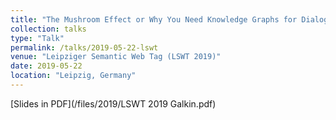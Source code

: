 ```yaml
---
title: "The Mushroom Effect or Why You Need Knowledge Graphs for Dialogue Systems"
collection: talks
type: "Talk"
permalink: /talks/2019-05-22-lswt
venue: "Leipziger Semantic Web Tag (LSWT 2019)"
date: 2019-05-22
location: "Leipzig, Germany"
---
```


[Slides in PDF](/files/2019/LSWT 2019 Galkin.pdf)
